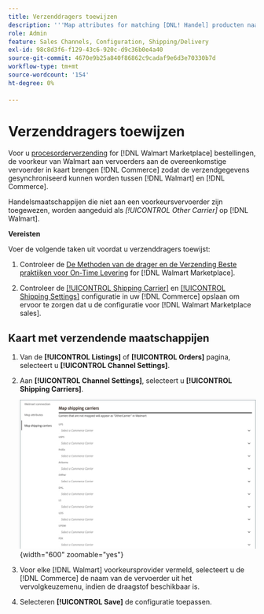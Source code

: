 ```yaml
---
title: Verzenddragers toewijzen
description: '''Map attributes for matching [DNL! Handel] producten naar bestaande [!DNL Walmart Marketplace] lijsten en gegevens synchroniseren tussen [!DNL Channel Manager] en [!DNL Walmart]."'
role: Admin
feature: Sales Channels, Configuration, Shipping/Delivery
exl-id: 98c8d3f6-f129-43c6-920c-d9c36b0e4a40
source-git-commit: 4670e9b25a840f86862c9cadaf9e6d3e70330b7d
workflow-type: tm+mt
source-wordcount: '154'
ht-degree: 0%

---
```



# Verzenddragers toewijzen

Voor u [procesorderverzending](process-orders.md#ship-an-order) for [!DNL Walmart Marketplace] bestellingen, de voorkeur van Walmart aan vervoerders aan de overeenkomstige vervoerder in kaart brengen [!DNL Commerce] zodat de verzendgegevens gesynchroniseerd kunnen worden tussen [!DNL Walmart] en [!DNL Commerce].

Handelsmaatschappijen die niet aan een voorkeursvervoerder zijn toegewezen, worden aangeduid als *[!UICONTROL Other Carrier]* op [!DNL Walmart].

**Vereisten**

Voer de volgende taken uit voordat u verzenddragers toewijst:

1. Controleer de [De Methoden van de drager en de Verzending Beste praktijken voor On-Time Levering](https://sellerhelp.walmart.com/s/guide?article=000009473) for [!DNL Walmart Marketplace].

1. Controleer de [[!UICONTROL Shipping Carrier]](https://experienceleague.adobe.com/docs/commerce-admin/stores-sales/delivery/shipping-carriers/carriers.html) en [[!UICONTROL Shipping Settings]](https://experienceleague.adobe.com/docs/commerce-admin/config/sales/shipping-settings.html) configuratie in uw [!DNL Commerce] opslaan om ervoor te zorgen dat u de configuratie voor [!DNL Walmart Marketplace sales].

## Kaart met verzendende maatschappijen

1. Van de **[!UICONTROL Listings]** of **[!UICONTROL Orders]** pagina, selecteert u **[!UICONTROL Channel Settings]**.

1. Aan **[!UICONTROL Channel Settings]**, selecteert u **[!UICONTROL Shipping Carriers]**.

   ![Kaart met verzendende maatschappijen](assets/map-shipping-carriers.png){width="600" zoomable="yes"}

1. Voor elke [!DNL Walmart] voorkeursprovider vermeld, selecteert u de [!DNL Commerce] de naam van de vervoerder uit het vervolgkeuzemenu, indien de draagstof beschikbaar is.

1. Selecteren **[!UICONTROL Save]** de configuratie toepassen.

